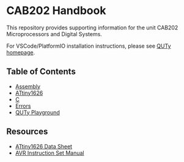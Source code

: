 # CAB202 Handbook

This repository provides supporting information for the unit CAB202
Microprocessors and Digital Systems.

For VSCode/PlatformIO installation instructions, please see [QUTy homepage](https://cab202.github.io/quty/).

## Table of Contents

- [Assembly](assembly.md)
- [ATtiny1626](attiny1626.md)
- [C](c.md)
- [Errors](errors.md)
- [QUTy Playground](playground.md)

## Resources

- [ATtiny1626 Data Sheet](https://ww1.microchip.com/downloads/aemDocuments/documents/MCU08/ProductDocuments/DataSheets/ATtiny1624-26-27-DataSheet-DS40002234B.pdf)
- [AVR Instruction Set Manual](https://ww1.microchip.com/downloads/en/DeviceDoc/AVR-InstructionSet-Manual-DS40002198.pdf)
